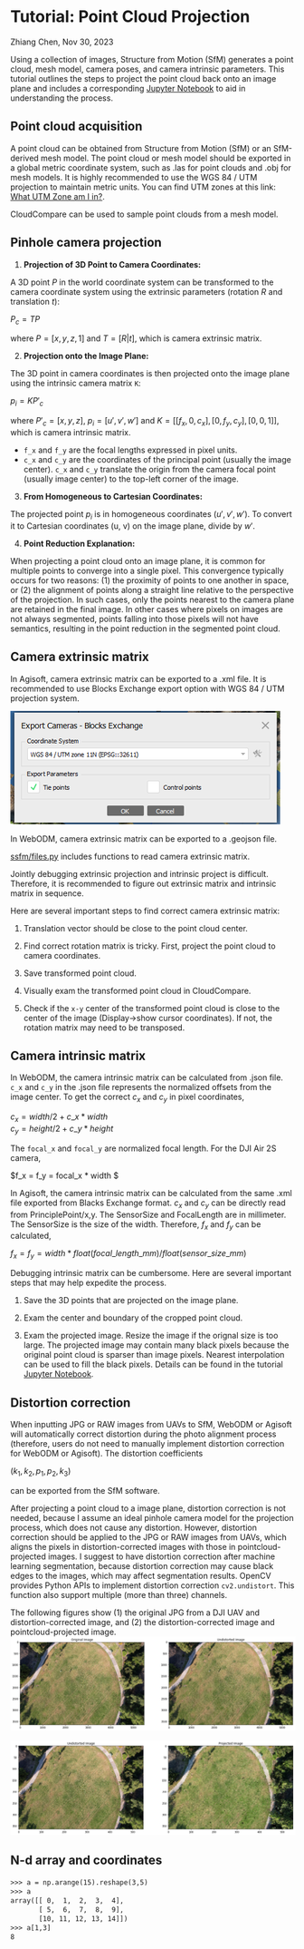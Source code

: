 # Tutorial: Point Cloud Projection

Zhiang Chen, Nov 30, 2023

Using a collection of images, Structure from Motion (SfM) generates a point cloud, mesh model, camera poses, and camera intrinsic parameters. This tutorial outlines the steps to project the point cloud back onto an image plane and includes a corresponding [Jupyter Notebook](../semantic_SfM/ssfm/projection.ipynb) to aid in understanding the process.


## Point cloud acquisition
A point cloud can be obtained from Structure from Motion (SfM) or an SfM-derived mesh model. The point cloud or mesh model should be exported in a global metric coordinate system, such as .las for point clouds and .obj for mesh models. It is highly recommended to use the WGS 84 / UTM projection to maintain metric units. You can find UTM zones at this link: [What UTM Zone am I in?](https://mangomap.com/robertyoung/maps/69585/what-utm-zone-am-i-in-#).

CloudCompare can be used to sample point clouds from a mesh model.

## Pinhole camera projection

1. **Projection of 3D Point to Camera Coordinates:**

A 3D point $P$ in the world coordinate system can be transformed to the camera coordinate system using the extrinsic parameters (rotation $R$ and translation $t$):

$P_c = TP$

where $P = [x, y, z, 1]$ and $T=[R|t]$, which is camera extrinsic matrix. 


2. **Projection onto the Image Plane:**

The 3D point in camera coordinates is then projected onto the image plane using the intrinsic camera matrix `K`: 

$p_i = KP'_c$

where $P'_c = [x, y, z]$, $p_i = [u', v', w']$ and $K = [[f_x, 0, c_x],[0, f_y, c_y],[0, 0, 1]]$, which is camera intrinsic matrix. 

- `f_x` and `f_y` are the focal lengths expressed in pixel units. 
- `c_x` and `c_y` are the coordinates of the principal point (usually the image center). `c_x` and `c_y` translate the origin from the camera focal point (usually image center) to the top-left corner of the image. 


3. **From Homogeneous to Cartesian Coordinates:**

The projected point $p_i$ is in homogeneous coordinates $(u', v', w')$. To convert it to Cartesian coordinates (u, v) on the image plane, divide by $w'$.

4. **Point Reduction Explanation:**   

When projecting a point cloud onto an image plane, it is common for multiple points to converge into a single pixel. This convergence typically occurs for two reasons: (1) the proximity of points to one another in space, or (2) the alignment of points along a straight line relative to the perspective of the projection. In such cases, only the points nearest to the camera plane are retained in the final image. In other cases where pixels on images are not always segmented, points falling into those pixels will not have semantics, resulting in the point reduction in the segmented point cloud.  


## Camera extrinsic matrix
In Agisoft, camera extrinsic matrix can be exported to a .xml file. It is recommended to use Blocks Exchange export option with WGS 84 / UTM projection system. 

![agisoft_camera_export](./images/agisoft_camera_export.PNG)

In WebODM, camera extrinsic matrix can be exported to a .geojson file. 

[ssfm/files.py](../semantic_SfM/ssfm/files.py) includes functions to read camera extrinsic matrix. 

Jointly debugging extrinsic projection and intrinsic project is difficult. Therefore, it is recommended to figure out extrinsic matrix and intrinsic matrix in sequence. 

Here are several important steps to find correct camera extrinsic matrix:

1. Translation vector should be close to the point cloud center. 

2. Find correct rotation matrix is tricky. First, project the point cloud to camera coordinates. 

3. Save transformed point cloud. 

4. Visually exam the transformed point cloud in CloudCompare. 

5. Check if the `x-y` center of the transformed point cloud is close to the center of the image (Display->show cursor coordinates). If not, the rotation matrix may need to be transposed. 

## Camera intrinsic matrix
In WebODM, the camera intrinsic matrix can be calculated from .json file. `c_x` and `c_y` in the .json file represents the normalized offsets from the image center. To get the correct $c_x$ and $c_y$ in pixel coordinates,

$c_x = width/2 + c\_x*width$  
$c_y = height/2 + c\_y*height$

The `focal_x` and `focal_y` are normalized focal length. For the DJI Air 2S camera, 

$f_x = f_y = focal\_x * width $

In Agisoft, the camera intrinsic matrix can be calculated from the same .xml file exported from Blacks Exchange format. $c_x$ and $c_y$ can be directly read from PrinciplePoint/x,y. The SensorSize and FocalLength are in millimeter. The SensorSize is the size of the width. Therefore, $f_x$ and $f_y$ can be calculated, 

$f_x = f_y = width * float(focal\_length\_mm) / float(sensor\_size\_mm)$


Debugging intrinsic matrix can be cumbersome. Here are several important steps that may help expedite the process. 

1. Save the 3D points that are projected on the image plane.

2. Exam the center and boundary of the cropped point cloud.

3. Exam the projected image. Resize the image if the orignal size is too large. The projected image may contain many black pixels because the original point cloud is sparser than image pixels. Nearest interpolation can be used to fill the black pixels. Details can be found in the tutorial [Jupyter Notebook](../semantic_SfM/ssfm/projection.ipynb). 


## Distortion correction
When inputting JPG or RAW images from UAVs to SfM, WebODM or Agisoft will automatically correct distortion during the photo alignment process (therefore, users do not need to manually implement distortion correction for WebODM or Agisoft). The distortion coefficients 

$(k_1, k_2, p_1, p_2, k_3)$

can be exported from the SfM software. 

After projecting a point cloud to a image plane, distortion correction is not needed, because I assume an ideal pinhole camera model for the projection process, which does not cause any distortion. However, distortion correction should be applied to the JPG or RAW images from UAVs, which aligns the pixels in distortion-corrected images with those in pointcloud-projected images. I suggest to have distortion correction after machine learning segmentation, because distortion correction may cause black edges to the images, which may affect segmentation results. OpenCV provides Python APIs to implement distortion correction `cv2.undistort`. This function also support multiple (more than three) channels.

The following figures show (1) the original JPG from a DJI UAV and distortion-corrected image, and (2) the distortion-corrected image and pointcloud-projected image. 
![JPG vs undistorted](./images/original_undistorted.png)

![JPG vs undistorted](./images/undistorted_projected.png)

## N-d array and coordinates
```
>>> a = np.arange(15).reshape(3,5)
>>> a
array([[ 0,  1,  2,  3,  4],
       [ 5,  6,  7,  8,  9],
       [10, 11, 12, 13, 14]])
>>> a[1,3]
8
```